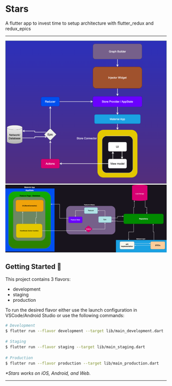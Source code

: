 # Stars

A flutter app to invest time to setup architecture with flutter_redux and redux_epics

---

![High level diagram](./images/Redux-epic-architecture-High-level-diagram.png)
![Low level diagram](./images/Redux-epic-architecture-Low-level-diagram.png)

## Getting Started 🚀

This project contains 3 flavors:

- development
- staging
- production

To run the desired flavor either use the launch configuration in VSCode/Android Studio or use the
following commands:

```sh
# Development
$ flutter run --flavor development --target lib/main_development.dart

# Staging
$ flutter run --flavor staging --target lib/main_staging.dart

# Production
$ flutter run --flavor production --target lib/main_production.dart
```

_\*Stars works on iOS, Android, and Web._

---